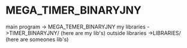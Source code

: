 # MEGA_TIMER_BINARYJNY

main program -> MEGA_TEMER_BINARYJNY
my libraries ->TIMER_BINARYJNY/ (here are my lib's)
outside libraries ->LIBRARIES/ (here are someones lib's)
